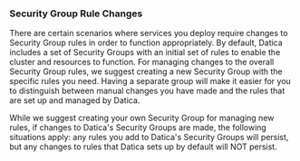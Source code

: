 ### Security Group Rule Changes
There are certain scenarios where services you deploy require changes to Security Group rules in order to function appropriately. By default, Datica includes a set of Security Groups with an initial set of rules to enable the cluster and resources to function. For managing changes to the overall Security Group rules, we suggest creating a new Security Group with the specific rules you need. Having a separate group will make it easier for you to distinguish between manual changes you have made and the rules that are set up and managed by Datica.

While we suggest creating your own Security Group for managing new rules, if changes to Datica's Security Groups are made, the following situations apply: any rules you add to Datica's Security Groups will persist, but any changes to rules that Datica sets up by default will NOT persist.